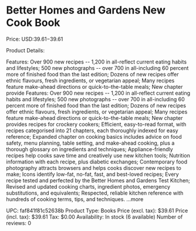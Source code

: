 # Better Homes and Gardens New Cook Book

Price: USD:$39.61-$39.61

Product Details:

Features: Over 900 new recipes -- 1,200 in all-reflect current eating habits and lifestyles; 500 new photographs -- over 700 in all-including 60 percent more of finished food than the last edition; Dozens of new recipes offer ethnic flavours, fresh ingredients, or vegetarian appeal; Many recipes feature make-ahead directions or quick-to-the-table meals; New chapter provide Features: Over 900 new recipes -- 1,200 in all-reflect current eating habits and lifestyles; 500 new photographs -- over 700 in all-including 60 percent more of finished food than the last edition; Dozens of new recipes offer ethnic flavours, fresh ingredients, or vegetarian appeal; Many recipes feature make-ahead directions or quick-to-the-table meals; New chapter provides recipes for crockery cookers; Efficient, easy-to-read format, with recipes categorised into 21 chapters, each thoroughly indexed for easy reference; Expanded chapter on cooking basics includes advice on food safety, menu planning, table setting, and make-ahead cooking, plus a thorough glossary on ingredients and techniques; Appliance-friendly recipes help cooks save time and creatively use new kitchen tools; Nutrition information with each recipe, plus diabetic exchanges; Contemporary food photography attracts browsers and helps cooks discover new recipes to make; Icons identify low-fat, no-fat, fast, and best-loved recipes; Every recipe tested and perfected by the Better Homes and Gardens Test Kitchen; Revised and updated cooking charts, ingredient photos, emergency substitutions, and equivalents; Respected, reliable kitchen reference with hundreds of cooking terms, tips, and techniques. ...more

UPC: faf841f81c52638b
Product Type: Books
Price (excl. tax): $39.61
Price (incl. tax): $39.61
Tax: $0.00
Availability: In stock (6 available)
Number of reviews: 0